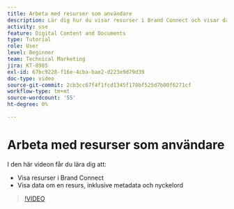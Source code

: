 ```yaml
---
title: Arbeta med resurser som användare
description: Lär dig hur du visar resurser i Brand Connect och visar data om en resurs, inklusive metadata och nyckelord i [!UICONTROL WORKFRONT DAM].
activity: use
feature: Digital Content and Documents
type: Tutorial
role: User
level: Beginner
team: Technical Marketing
jira: KT-8985
exl-id: 67bc9228-f16e-4cba-bae2-d223e9d79d39
doc-type: video
source-git-commit: 2cb3cc67f4f1fcd1345f178bf525d7b00f6271cf
workflow-type: tm+mt
source-wordcount: '55'
ht-degree: 0%

---
```


# Arbeta med resurser som användare

I den här videon får du lära dig att:

* Visa resurser i Brand Connect
* Visa data om en resurs, inklusive metadata och nyckelord

>[!VIDEO](https://video.tv.adobe.com/v/335247/?quality=12&learn=on)
